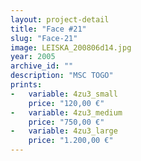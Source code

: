 ```yaml
---
layout: project-detail
title: "Face #21"
slug: "Face-21"
image: LEISKA_200806d14.jpg
year: 2005
archive_id: ""
description: "MSC TOGO"
prints: 
-   variable: 4zu3_small
    price: "120,00 €"
-   variable: 4zu3_medium
    price: "750,00 €"
-   variable: 4zu3_large
    price: "1.200,00 €"
---
```

